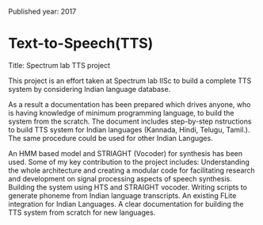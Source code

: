 Published year: 2017
# Text-to-Speech(TTS)
Title: Spectrum lab TTS project

This project is an effort taken at Spectrum lab IISc to build a complete TTS system by considering Indian language database.

As a result a documentation has been prepared which drives anyone, who is having knowledge of minimum programming language, to build the system from the scratch. The document  includes step-by-step nstructions to build TTS system for Indian languages (Kannada, Hindi, Telugu, Tamil.). The same procedure could be used for other Indian Languges.

An HMM based model and STRIAGHT (Vocoder) for synthesis has been used. Some of my key contribution to the project includes:
Understanding the whole architecture and creating a modular code for facilitating research and development on signal processing aspects of speech synthesis.
Building the system using HTS and STRAIGHT vocoder.
Writing scripts to generate phoneme from Indian language transcripts.
An existing FLite integration for Indian Languages.
A clear documentation for building the TTS system from scratch for new languages.
